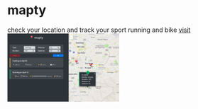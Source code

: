 # mapty
check your location and track your sport running and bike 
   <a href="https://petappp.netlify.com/">visit 
  <img src="https://raw.githubusercontent.com/mlafuentecr/mapty/master/assets/leaflet/screenShot.png?raw=true" width="50%" />
  </a>

